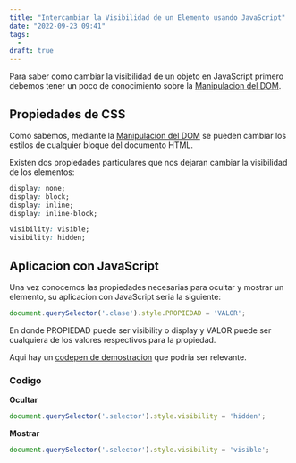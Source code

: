 ```yaml
---
title: "Intercambiar la Visibilidad de un Elemento usando JavaScript"
date: "2022-09-23 09:41"
tags: 
  - 
draft: true
---
```

Para saber como cambiar la visibilidad de un objeto en JavaScript primero debemos tener un poco de conocimiento sobre la [Manipulacion del DOM](notes/Manipulacion%20del%20DOM.md).

## Propiedades de CSS
Como sabemos, mediante la [Manipulacion del DOM](notes/Manipulacion%20del%20DOM.md) se pueden cambiar los estilos de cualquier bloque del documento HTML.

Existen dos propiedades particulares que nos dejaran cambiar la visibilidad de los elementos:

```CSS {title='Propiedad display'}
display: none;
display: block;
display: inline;
display: inline-block;
```

```CSS {title='Propiedad visibility'}
visibility: visible;
visibility: hidden;
```

## Aplicacion con JavaScript
Una vez conocemos las propiedades necesarias para ocultar y mostrar un elemento, su aplicacion con JavaScript seria la siguiente:

```JavaScript
document.querySelector('.clase').style.PROPIEDAD = 'VALOR';
```

En donde PROPIEDAD puede ser visibility o display y VALOR puede ser cualquiera de los valores respectivos para la propiedad.

Aqui hay un [codepen de demostracion](https://codepen.io/Jaimayal/pen/ZEoXxYB) que podria ser relevante.

### Codigo 
**Ocultar**
```JavaScript
document.querySelector('.selector').style.visibility = 'hidden';
```

**Mostrar**
```JavaScript
document.querySelector('.selector').style.visibility = 'visible';
```